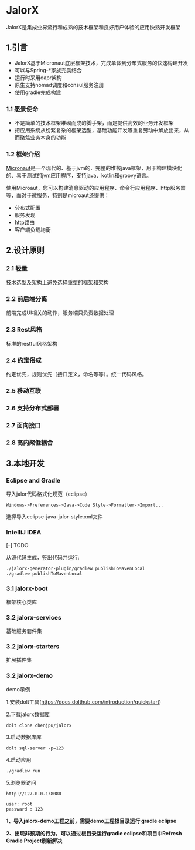 # JalorX


JalorX是集成业界流行和成熟的技术框架和良好用户体验的应用快熟开发框架

## 1.引言
* JalorX基于Micronaut底层框架技术，完成单体到分布式服务的快速构建开发
* 可以与Spring-*家族完美结合
* 运行时采用dapr架构
* 原生支持nomad调度和consul服务注册
* 使用gradle完成构建

### 1.1	愿景使命    
- 不是简单的技术框架堆砌而成的脚手架，而是提供高效的业务开发框架
- 把应用系统从纷繁复杂的框架选型，基础功能开发等重复劳动中解放出来，从而聚焦业务本身的功能

### 1.2	框架介绍    
[Micronaut](https://micronaut.io)是一个现代的、基于jvm的、完整的堆栈java框架，用于构建模块化的、易于测试的jvm应用程序，支持java、kotlin和groovy语言。

使用Microaut，您可以构建消息驱动的应用程序、命令行应用程序、http服务器等，而对于微服务，特别是microaut还提供：

* 分布式配置
* 服务发现
* http路由
* 客户端负载均衡

## 2.设计原则
### 2.1	轻量
技术选型及架构上避免选择重型的框架和架构
### 2.2	前后端分离
前端完成UI相关的动作，服务端只负责数据处理
### 2.3	Rest风格
标准的restful风格架构
### 2.4	约定俗成
约定优先，规则优先（接口定义，命名等等）。统一代码风格。
### 2.5	移动互联
### 2.6	支持分布式部署
### 2.7	面向接口
### 2.8	高内聚低耦合

## 3.本地开发

### Eclipse and Gradle

导入jalor代码格式化规范（eclipse）

```
Windows->Preferences->Java->Code Style->Formatter->Import...
```
 
 选择导入eclipse-java-jalor-style.xml文件

### IntelliJ IDEA

[-] TODO

从源代码生成，签出代码并运行:
  
```
./jalorx-generator-plugin/gradlew publishToMavenLocal
./gradlew publishToMavenLocal

```


### 3.1 jalorx-boot 

框架核心类库


### 3.2 jalorx-services 

基础服务套件集


### 3.2 jalorx-starters 

扩展插件集


### 3.2 jalorx-demo

demo示例

1.安装dolt工具(https://docs.dolthub.com/introduction/quickstart)

2.下载jalorx数据库

```
dolt clone chenjpu/jalorx
```
3.启动数据库库

```
dolt sql-server -p=123
```
4.启动应用


```
./gradlew run

```
5.浏览器访问

```
http://127.0.0.1:8080

user: root
passward : 123
```
**1、导入jalorx-demo工程之前，需要demo工程根目录运行  gradle eclipse**

**2、出现非预期的行为，可以通过根目录运行gradle eclipse和项目中Refresh Gradle Project刷新解决**

